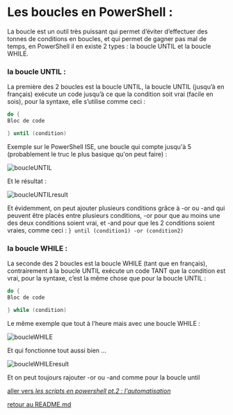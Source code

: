 # Les boucles en PowerShell :

La boucle est un outil très puissant qui permet d’éviter d’effectuer des tonnes de conditions en boucles, et qui permet de gagner pas mal de temps, en PowerShell il en existe 2 types : la boucle UNTIL et la boucle WHILE.

### la boucle UNTIL :

La première des 2 boucles est la boucle UNTIL, la boucle UNTIL (jusqu’à en français) exécute un code jusqu’à ce que la condition soit vrai (facile en sois), pour la syntaxe, elle s’utilise comme ceci :
```powershell
do {
Bloc de code

} until (condition) 
```

Exemple sur le PowerShell ISE, une boucle qui compte jusqu'à 5 (probablement le truc le plus basique qu'on peut faire) :

![boucleUNTIL](https://github.com/LBROCHARD/cours-linux/blob/main/images/Capture%20d%E2%80%99%C3%A9cran%202020-12-15%20112644.png "tout à fait basique")

Et le résultat :

![boucleUNTILresult](https://github.com/LBROCHARD/cours-linux/blob/main/images/Capture%20d%E2%80%99%C3%A9cran%202020-12-15%20112706.png "par-fait")

Et évidemment, on peut ajouter plusieurs conditions grâce à -or ou -and qui peuvent être placés entre plusieurs conditions, -or pour que au moins une des deux conditions soient vrai, et -and pour que les 2 conditions soient vraies, comme ceci : ```} until (condition1) -or (condition2) ```

### la boucle WHILE :

La seconde des 2 boucles est la boucle WHILE (tant que en français), contrairement à la boucle UNTIL exécute un code TANT que la condition est vrai, pour la syntaxe, c’est la même chose que pour la boucle UNTIL :

```powershell
do {
Bloc de code 

} while (condition)
```

 Le même exemple que tout à l’heure mais avec une boucle WHILE :
 
 ![boucleWHILE](https://github.com/LBROCHARD/cours-linux/blob/main/images/Capture%20d%E2%80%99%C3%A9cran%202020-12-15%20120739.png "voilà voilà")
 
 Et qui fonctionne tout aussi bien ...
 
  ![boucleWHILEresult](https://github.com/LBROCHARD/cours-linux/blob/main/images/Capture%20d%E2%80%99%C3%A9cran%202020-12-15%20120751.png "même chose")
 
 

Et on peut toujours rajouter -or ou -and comme pour la boucle until




[aller vers *les scripts en powershell pt.2 : l'automatisation*](https://github.com/LBROCHARD/cours-linux/blob/main/cours/scripts_automatiser.md)

[retour au README.md](https://github.com/LBROCHARD/cours-linux)
